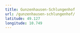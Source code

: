 ```yaml
---
title: Gunzenhausen-Schlungenhof
url: /gunzenhausen-schlungenhof/
latitude: 49.127
longitude: 10.749
---
```

